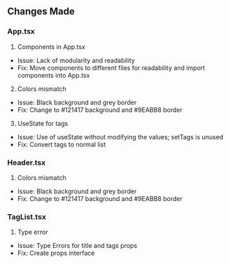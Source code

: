 ## Changes Made

### App.tsx
1. Components in App.tsx
  - Issue: Lack of modularity and readability
  - Fix: Move components to different files for readability and import components into App.tsx
2. Colors mismatch
  - Issue: Black background and grey border
  - Fix: Change to #121417 background and #9EABB8 border
3. UseState for tags
  - Issue: Use of useState without modifying the values; setTags is unused
  - Fix: Convert tags to normal list

### Header.tsx
1. Colors mismatch
  - Issue: Black background and grey border
  - Fix: Change to #121417 background and #9EABB8 border

### TagList.tsx
1. Type error
  - Issue: Type Errors for title and tags props
  - Fix: Create props interface

